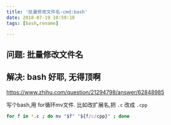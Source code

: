 ```yaml
---
title: '批量修改文件名-cmd:bash'
date: 2018-07-19 10:59:18
tags: [bash,rename]

---
```



## 问题: 批量修改文件名

## 解决: bash 好耶, 无得顶啊

https://www.zhihu.com/question/21294798/answer/62848985

写个bash,用 for循环mv文件.
比如改扩展名,把 `.c` 改成 `.cpp`

``` bash
for f in *.c ; do mv "$f" "${f/c/cpp}" ; done
```